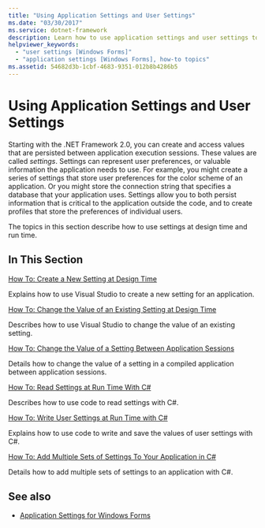 ```yaml
---
title: "Using Application Settings and User Settings"
ms.date: "03/30/2017"
ms.service: dotnet-framework
description: Learn how to use application settings and user settings to create and access values that are persisted between application execution sessions.
helpviewer_keywords: 
  - "user settings [Windows Forms]"
  - "application settings [Windows Forms], how-to topics"
ms.assetid: 54682d3b-1cbf-4683-9351-012b8b4286b5
---
```

# Using Application Settings and User Settings

Starting with the .NET Framework 2.0, you can create and access values that are persisted between application execution sessions. These values are called *settings*. Settings can represent user preferences, or valuable information the application needs to use. For example, you might create a series of settings that store user preferences for the color scheme of an application. Or you might store the connection string that specifies a database that your application uses. Settings allow you to both persist information that is critical to the application outside the code, and to create profiles that store the preferences of individual users.

The topics in this section describe how to use settings at design time and run time.

## In This Section

[How To: Create a New Setting at Design Time](how-to-create-a-new-setting-at-design-time.md)

Explains how to use Visual Studio to create a new setting for an application.

[How To: Change the Value of an Existing Setting at Design Time](how-to-change-the-value-of-an-existing-setting-at-design-time.md)

Describes how to use Visual Studio to change the value of an existing setting.

[How To: Change the Value of a Setting Between Application Sessions](how-to-change-the-value-of-a-setting-between-application-sessions.md)

Details how to change the value of a setting in a compiled application between application sessions.

[How To: Read Settings at Run Time With C#](how-to-read-settings-at-run-time-with-csharp.md)

Describes how to use code to read settings with C#.

[How To: Write User Settings at Run Time with C#](how-to-write-user-settings-at-run-time-with-csharp.md)

Explains how to use code to write and save the values of user settings with C#.

[How To: Add Multiple Sets of Settings To Your Application in C#](how-to-add-multiple-sets-of-settings-to-your-application-in-csharp.md)

Details how to add multiple sets of settings to an application with C#.

## See also

- [Application Settings for Windows Forms](application-settings-for-windows-forms.md)
